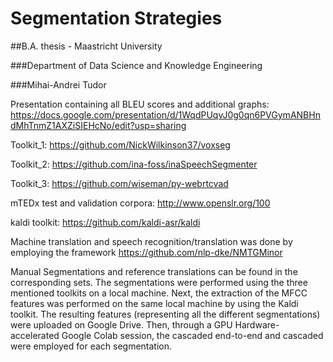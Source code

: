 # Segmentation Strategies

##B.A. thesis - Maastricht University

###Department of Data Science and Knowledge Engineering

###Mihai-Andrei Tudor

Presentation containing all BLEU scores and additional graphs: https://docs.google.com/presentation/d/1WqdPUqvJ0g0qn6PVGymANBHndMhTnmZ1AXZiSIEHcNo/edit?usp=sharing

Toolkit_1: https://github.com/NickWilkinson37/voxseg

Toolkit_2: https://github.com/ina-foss/inaSpeechSegmenter

Toolkit_3: https://github.com/wiseman/py-webrtcvad

mTEDx test and validation corpora: http://www.openslr.org/100

kaldi toolkit: https://github.com/kaldi-asr/kaldi

Machine translation and speech recognition/translation was done by employing the framework https://github.com/nlp-dke/NMTGMinor

Manual Segmentations and reference translations can be found in the corresponding sets.
The segmentations were performed using the three mentioned toolkits on a local machine. Next, the extraction of the MFCC features was performed on the same local machine by using the Kaldi toolkit. The resulting features (representing all the different segmentations) were uploaded on Google Drive. Then, through a GPU Hardware-accelerated Google Colab session,  the cascaded end-to-end and cascaded were employed for each segmentation.
